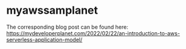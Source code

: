 # myawssamplanet

The corresponding blog post can be found here: https://mydeveloperplanet.com/2022/02/22/an-introduction-to-aws-serverless-application-model/
